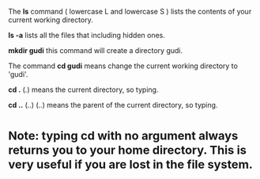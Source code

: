 The <b>ls</b> command ( lowercase L and lowercase S ) lists the contents of your current working directory.

<b>ls -a</b> lists all the files that including hidden ones.

<b>mkdir gudi</b> this command will create a directory gudi.

The command <b>cd gudi</b> means change the current working directory to 'gudi'.

<b>cd .</b> (.) means the current directory, so typing.

<b>cd ..</b> (..) (..) means the parent of the current directory, so typing.

# <small>Note: typing cd with no argument always returns you to your home directory. This is very useful if you are lost in the file system.</small>
